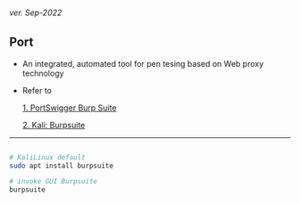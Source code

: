 <h6>ver. Sep-2022</h6>
<h2> Port</h2>

-   An integrated, automated tool for pen tesing based on Web proxy technology
-   Refer to

    [1. PortSwigger Burp Suite](https://portswigger.net/)

    [2. Kali: Burpsuite](https://www.kali.org/tools/burpsuite/)

---

```sh

# KaliLinux default
sudo apt install burpsuite

# invoke GUI Burpsuite
burpsuite

```

